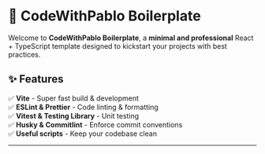 # 🚀 CodeWithPablo Boilerplate

Welcome to **CodeWithPablo Boilerplate**, a **minimal and professional** React + TypeScript template designed to kickstart your projects with best practices.

## ✨ Features
✅ **Vite** - Super fast build & development  
✅ **ESLint & Prettier** - Code linting & formatting  
✅ **Vitest & Testing Library** - Unit testing  
✅ **Husky & Commitlint** - Enforce commit conventions  
✅ **Useful scripts** - Keep your codebase clean  

---
